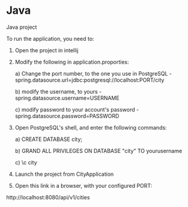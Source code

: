 # Java
Java project

To run the application, you need to:

1) Open the project in intellij
2) Modify the following in application.proporties:

    a) Change the port number, to the one you use in PostgreSQL - spring.datasource.url=jdbc:postgresql://localhost:PORT/city

    b) modify the username, to yours - spring.datasource.username=USERNAME

    c) modify password to your account's password - spring.datasource.password=PASSWORD

3) Open PostgreSQL's shell, and enter the following commands:

    a) CREATE DATABASE city;

    b) GRAND ALL PRIVILEGES ON DATABASE "city" TO yourusername

    c) \c city

4) Launch the project from CityApplication

5) Open this link in a browser, with your configured PORT:

http://localhost:8080/api/v1/cities
